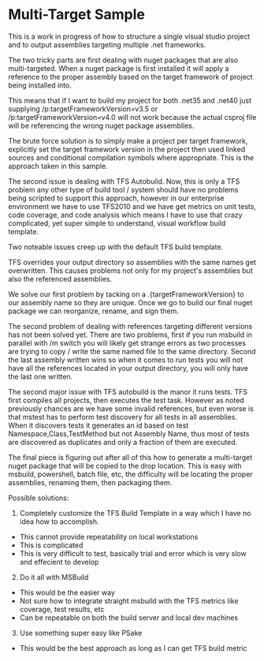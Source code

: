 # Multi-Target Sample

This is a work in progress of how to structure a single visual studio project
and to output assemblies targeting multiple .net frameworks.

The two tricky parts are first dealing with nuget packages that are also
multi-targeted.  When a nuget package is first installed it will apply
a reference to the proper assembly based on the target framework of
project being installed into.

This means that if I want to build my project for both .net35 and .net40
just supplying /p:targetFrameworkVersion=v3.5 or /p:targetFrameworkVersion=v4.0
will not work because the actual csproj file will be referencing the wrong nuget
package assemblies.

The brute force solution is to simply make a project per target framework,
explicitly set the target framework version in the project then used
linked sources and conditional compilation symbols where appropriate.
This is the approach taken in this sample.

The second issue is dealing with TFS Autobuild.  Now, this is only a TFS
problem any other type of build tool / system should have no problems
being scripted to support this approach, however in our enterprise environment
we have to use TFS2010 and we have get metrics on unit tests, code coverage,
and code analysis which means I have to use that crazy complicated, 
yet super simple to understand, visual workflow build template.

Two noteable issues creep up with the default TFS build template.

TFS overrides your output directory so assemblies with the same
names get overwritten.  This causes problems not only for my project's
assemblies but also the referenced assemblies.

We solve our first problem by tacking on a .{targetFrameworkVersion}
to our assembly name so they are unique.  Once we go to build our final
nuget package we can reorganize, rename, and sign them.

The second problem of dealing with references targeting different
versions has not been solved yet.  There are two problems, first
if you run msbuild in parallel with /m switch you will likely get
strange errors as two processes are trying to copy / write the same
named file to the same directory.  Second the last assembly written
wins so when it comes to run tests you will not have all the references
located in your output directory, you will only have the last one written.

The second major issue with TFS autobuild is the manor it runs tests.
TFS first compiles all projects, then executes the test task.  However
as noted previously chances are we have some invalid references, but even
worse is that mstest has to perform test discovery for all tests in all assemblies.
When it discovers tests it generates an id based on test Namespace,Class,TestMethod
but not Assembly Name, thus most of tests are discovered as duplicates and only
a fraction of them are executed.

The final piece is figuring out after all of this how to generate a multi-target
nuget package that will be copied to the drop location.  This is easy with msbuild,
powershell, batch file, etc, the difficulty will be locating the proper assemblies,
renaming them, then packaging them.

Possible solutions:
1) Completely customize the TFS Build Template in a way which I have no idea how to accomplish.
  * This cannot provide repeatability on local workstations
  * This is complicated
  * This is very difficult to test, basically trial and error which is very slow and effecient to develop
2) Do it all with MSBuild
  * This would be the easier way
  * Not sure how to integrate straight msbuild with the TFS metrics like coverage, test results, etc
  * Can be repeatable on both the build server and local dev machines
3) Use something super easy like PSake
  * This would be the best approach as long as I can get TFS build metric
